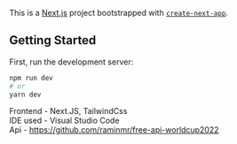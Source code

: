 This is a [Next.js](https://nextjs.org/) project bootstrapped with [`create-next-app`](https://github.com/vercel/next.js/tree/canary/packages/create-next-app).

## Getting Started

First, run the development server:

```bash
npm run dev
# or
yarn dev
```

Frontend - Next.JS, TailwindCss  <br />
IDE used - Visual Studio Code <br />
Api - https://github.com/raminmr/free-api-worldcup2022
 
